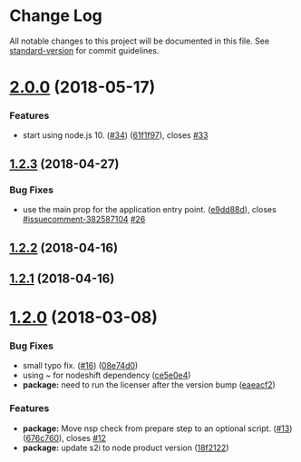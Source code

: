 # Change Log

All notable changes to this project will be documented in this file. See [standard-version](https://github.com/conventional-changelog/standard-version) for commit guidelines.

<a name="2.0.0"></a>
# [2.0.0](https://github.com/bucharest-gold/nodejs-rest-http-redhat/compare/v1.2.3...v2.0.0) (2018-05-17)


### Features

* start using node.js 10. ([#34](https://github.com/bucharest-gold/nodejs-rest-http-redhat/issues/34)) ([61f1f97](https://github.com/bucharest-gold/nodejs-rest-http-redhat/commit/61f1f97)), closes [#33](https://github.com/bucharest-gold/nodejs-rest-http-redhat/issues/33)



<a name="1.2.3"></a>
## [1.2.3](https://github.com/bucharest-gold/nodejs-rest-http-redhat/compare/v1.2.2...v1.2.3) (2018-04-27)


### Bug Fixes

* use the main prop for the application entry point. ([e9dd88d](https://github.com/bucharest-gold/nodejs-rest-http-redhat/commit/e9dd88d)), closes [#issuecomment-382587104](https://github.com/bucharest-gold/nodejs-rest-http-redhat/issues/issuecomment-382587104) [#26](https://github.com/bucharest-gold/nodejs-rest-http-redhat/issues/26)



<a name="1.2.2"></a>
## [1.2.2](https://github.com/bucharest-gold/nodejs-rest-http-redhat/compare/v1.2.1...v1.2.2) (2018-04-16)



<a name="1.2.1"></a>
## [1.2.1](https://github.com/bucharest-gold/nodejs-rest-http-redhat/compare/v1.2.0...v1.2.1) (2018-04-16)



<a name="1.2.0"></a>
# [1.2.0](https://github.com/bucharest-gold/nodejs-rest-http-redhat/compare/v1.1.1...v1.2.0) (2018-03-08)


### Bug Fixes

* small typo fix. ([#16](https://github.com/bucharest-gold/nodejs-rest-http-redhat/issues/16)) ([08e74d0](https://github.com/bucharest-gold/nodejs-rest-http-redhat/commit/08e74d0))
* using ~ for nodeshift dependency ([ce5e0e4](https://github.com/bucharest-gold/nodejs-rest-http-redhat/commit/ce5e0e4))
* **package:** need to run the licenser after the version bump ([eaeacf2](https://github.com/bucharest-gold/nodejs-rest-http-redhat/commit/eaeacf2))


### Features

* **package:** Move nsp check from prepare step to an optional script. ([#13](https://github.com/bucharest-gold/nodejs-rest-http-redhat/issues/13)) ([676c760](https://github.com/bucharest-gold/nodejs-rest-http-redhat/commit/676c760)), closes [#12](https://github.com/bucharest-gold/nodejs-rest-http-redhat/issues/12)
* **package:** update s2i to node product version ([18f2122](https://github.com/bucharest-gold/nodejs-rest-http-redhat/commit/18f2122))
